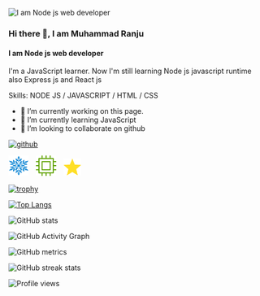 ![I am Node js web developer](https://pbs.twimg.com/profile_banners/988513123085701120/1630003770/600x200)
### Hi there 👋, I am Muhammad Ranju
#### I am Node js web developer


I'm a JavaScript learner. Now I'm still learning Node js javascript runtime also Express js and React js 

Skills: NODE JS / JAVASCRIPT / HTML / CSS

- 🔭 I’m currently working on this page. 
- 🌱 I’m currently learning JavaScript 
- 👯 I’m looking to collaborate on github 


[<img src='https://cdn.jsdelivr.net/npm/simple-icons@3.0.1/icons/github.svg' alt='github' height='40'>](https://github.com/muhammadranju)  

<a href='https://archiveprogram.github.com/'><img src='https://raw.githubusercontent.com/acervenky/animated-github-badges/master/assets/acbadge.gif' width='40' height='40'></a> <a href='https://docs.github.com/en/developers'><img src='https://raw.githubusercontent.com/acervenky/animated-github-badges/master/assets/devbadge.gif' width='40' height='40'></a> <a href='https://stars.github.com/'><img src='https://raw.githubusercontent.com/acervenky/animated-github-badges/master/assets/starbadge.gif' width='35' height='35'></a> 

[![trophy](https://github-profile-trophy.vercel.app/?username=muhammadranju)](https://github.com/ryo-ma/github-profile-trophy)

[![Top Langs](https://github-readme-stats.vercel.app/api/top-langs/?username=muhammadranju)](https://github.com/anuraghazra/github-readme-stats)

![GitHub stats](https://github-readme-stats.vercel.app/api?username=muhammadranju&show_icons=true&count_private=true)  

![GitHub Activity Graph](https://activity-graph.herokuapp.com/graph?username=muhammadranju)  

![GitHub metrics](https://metrics.lecoq.io/muhammadranju)  

![GitHub streak stats](https://github-readme-streak-stats.herokuapp.com/?user=muhammadranju)  

![Profile views](https://gpvc.arturio.dev/muhammadranju)  
